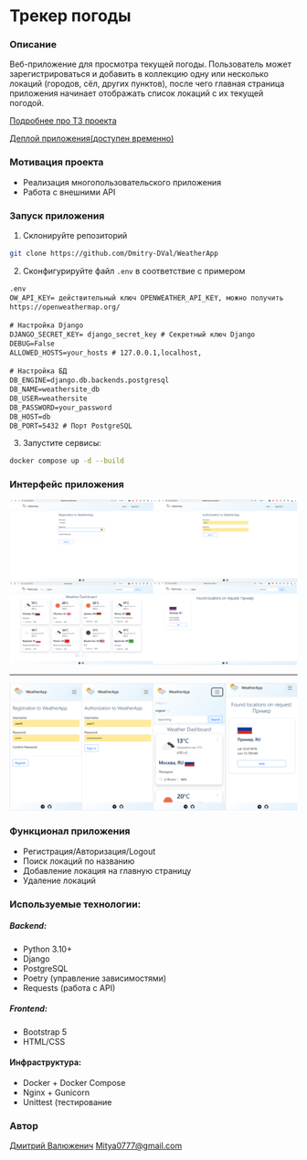 # Трекер погоды


### Описание
Веб-приложение для просмотра текущей погоды. Пользователь может зарегистрироваться и добавить в коллекцию одну или несколько локаций (городов, сёл, других пунктов), после чего главная страница приложения начинает отображать список локаций с их текущей погодой.

[Подробнее про ТЗ проекта](https://zhukovsd.github.io/python-backend-learning-course/projects/weather-viewer/)

[Деплой приложения(доступен временно)](http://217.114.15.7)


### Мотивация проекта
- Реализация многопользовательского приложения
- Работа с внешними API


### Запуск приложения
1. Склонируйте репозиторий
```bash
git clone https://github.com/Dmitry-DVal/WeatherApp
```
2. Сконфигурируйте файл `.env` в соответствие с примером

```
.env
OW_API_KEY= действительный ключ OPENWEATHER_API_KEY, можно получить  https://openweathermap.org/

# Настройка Django
DJANGO_SECRET_KEY= django_secret_key # Секретный ключ Django
DEBUG=False
ALLOWED_HOSTS=your_hosts # 127.0.0.1,localhost,

# Настройка БД
DB_ENGINE=django.db.backends.postgresql
DB_NAME=weathersite_db
DB_USER=weathersite
DB_PASSWORD=your_password
DB_HOST=db 
DB_PORT=5432 # Порт PostgreSQL

```
3. Запустите сервисы:

```bash
docker compose up -d --build
```

### Интерфейс приложения
![image alt](./images/screen_pk.jpg)

---
![image alt](./images/screen_sm.png)


### Функционал приложения
- Регистрация/Авторизация/Logout
- Поиск локаций по названию
- Добавление локация на главную страницу
- Удаление локаций


### Используемые технологии:
##### Backend:
- Python 3.10+
- Django
- PostgreSQL
- Poetry (управление зависимостями)
- Requests (работа с API)
##### Frontend:
- Bootstrap 5
- HTML/CSS
#### Инфраструктура:
- Docker + Docker Compose
- Nginx + Gunicorn
- Unittest (тестирование


### Автор
[Дмитрий Валюженич](https://t.me/Dmitry_D321)
Mitya0777@gmail.com
